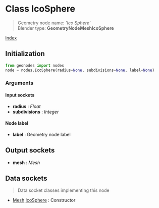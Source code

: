 
# Class IcoSphere

> Geometry node name: _'Ico Sphere'_<br>Blender type:  **GeometryNodeMeshIcoSphere**


[Index](/docs/index.md)

## Initialization


```python
from geonodes import nodes
node = nodes.IcoSphere(radius=None, subdivisions=None, label=None)
```


### Arguments


#### Input sockets



- **radius** : _Float_
- **subdivisions** : _Integer_



#### Node label



- **label** : Geometry node label



## Output sockets



- **mesh** : _Mesh_



## Data sockets

> Data socket classes implementing this node




- [Mesh](../sockets/Mesh.md) [IcoSphere](../sockets/Mesh.md#icosphere) : Constructor


